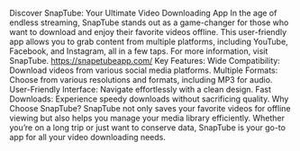Discover SnapTube: Your Ultimate Video Downloading App
In the age of endless streaming, SnapTube stands out as a game-changer for those who want to download and enjoy their favorite videos offline. This user-friendly app allows you to grab content from multiple platforms, including YouTube, Facebook, and Instagram, all in a few taps. For more information, visit SnapTube.
https://snapetubeapp.com/
Key Features:
Wide Compatibility: Download videos from various social media platforms.
Multiple Formats: Choose from various resolutions and formats, including MP3 for audio.
User-Friendly Interface: Navigate effortlessly with a clean design.
Fast Downloads: Experience speedy downloads without sacrificing quality.
Why Choose SnapTube?
SnapTube not only saves your favorite videos for offline viewing but also helps you manage your media library efficiently. Whether you’re on a long trip or just want to conserve data, SnapTube is your go-to app for all your video downloading needs.
